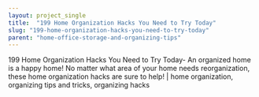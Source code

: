 ```yaml
---
layout: project_single
title:  "199 Home Organization Hacks You Need to Try Today"
slug: "199-home-organization-hacks-you-need-to-try-today"
parent: "home-office-storage-and-organizing-tips"
---
```

199 Home Organization Hacks You Need to Try Today- An organized home is a happy home! No matter what area of your home needs reorganization, these home organization hacks are sure to help! | home organization, organizing tips and tricks, organizing hacks